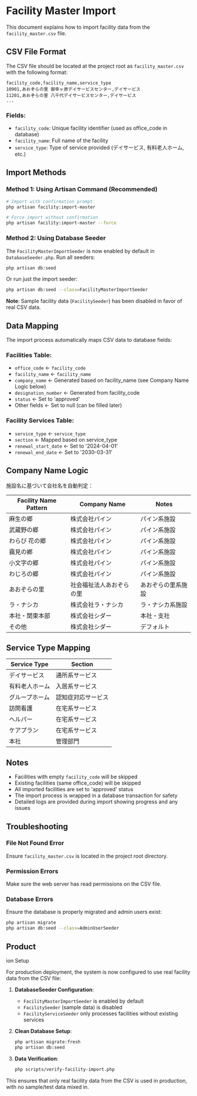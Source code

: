 # Facility Master Import

This document explains how to import facility data from the `facility_master.csv` file.

## CSV File Format

The CSV file should be located at the project root as `facility_master.csv` with the following format:

```csv
facility_code,facility_name,service_type
10901,あおぞらの里 御幸ヶ原デイサービスセンター,デイサービス
11201,あおぞらの里 八千代デイサービスセンター,デイサービス
...
```

### Fields:
- `facility_code`: Unique facility identifier (used as office_code in database)
- `facility_name`: Full name of the facility
- `service_type`: Type of service provided (デイサービス, 有料老人ホーム, etc.)

## Import Methods

### Method 1: Using Artisan Command (Recommended)

```bash
# Import with confirmation prompt
php artisan facility:import-master

# Force import without confirmation
php artisan facility:import-master --force
```

### Method 2: Using Database Seeder

The `FacilityMasterImportSeeder` is now enabled by default in `DatabaseSeeder.php`. Run all seeders:

```bash
php artisan db:seed
```

Or run just the import seeder:

```bash
php artisan db:seed --class=FacilityMasterImportSeeder
```

**Note**: Sample facility data (`FacilitySeeder`) has been disabled in favor of real CSV data.

## Data Mapping

The import process automatically maps CSV data to database fields:

### Facilities Table:
- `office_code` ← `facility_code`
- `facility_name` ← `facility_name`
- `company_name` ← Generated based on facility_name (see Company Name Logic below)
- `designation_number` ← Generated from facility_code
- `status` ← Set to 'approved'
- Other fields ← Set to null (can be filled later)

### Facility Services Table:
- `service_type` ← `service_type`
- `section` ← Mapped based on service_type
- `renewal_start_date` ← Set to '2024-04-01'
- `renewal_end_date` ← Set to '2030-03-31'

## Company Name Logic

施設名に基づいて会社名を自動判定：

| Facility Name Pattern | Company Name | Notes |
|----------------------|--------------|-------|
| 麻生の郷 | 株式会社パイン | パイン系施設 |
| 武蔵野の郷 | 株式会社パイン | パイン系施設 |
| わらび 花の郷 | 株式会社パイン | パイン系施設 |
| 靎見の鄕 | 株式会社パイン | パイン系施設 |
| 小文字の郷 | 株式会社パイン | パイン系施設 |
| わじろの郷 | 株式会社パイン | パイン系施設 |
| あおぞらの里 | 社会福祉法人あおぞらの里 | あおぞらの里系施設 |
| ラ・ナシカ | 株式会社ラ・ナシカ | ラ・ナシカ系施設 |
| 本社・関東本部 | 株式会社シダー | 本社・支社 |
| その他 | 株式会社シダー | デフォルト |

## Service Type Mapping

| Service Type | Section |
|--------------|---------|
| デイサービス | 通所系サービス |
| 有料老人ホーム | 入居系サービス |
| グループホーム | 認知症対応サービス |
| 訪問看護 | 在宅系サービス |
| ヘルパー | 在宅系サービス |
| ケアプラン | 在宅系サービス |
| 本社 | 管理部門 |

## Notes

- Facilities with empty `facility_code` will be skipped
- Existing facilities (same office_code) will be skipped
- All imported facilities are set to 'approved' status
- The import process is wrapped in a database transaction for safety
- Detailed logs are provided during import showing progress and any issues

## Troubleshooting

### File Not Found Error
Ensure `facility_master.csv` is located in the project root directory.

### Permission Errors
Make sure the web server has read permissions on the CSV file.

### Database Errors
Ensure the database is properly migrated and admin users exist:

```bash
php artisan migrate
php artisan db:seed --class=AdminUserSeeder
```
## Product
ion Setup

For production deployment, the system is now configured to use real facility data from the CSV file:

1. **DatabaseSeeder Configuration**: 
   - `FacilityMasterImportSeeder` is enabled by default
   - `FacilitySeeder` (sample data) is disabled
   - `FacilityServiceSeeder` only processes facilities without existing services

2. **Clean Database Setup**:
   ```bash
   php artisan migrate:fresh
   php artisan db:seed
   ```

3. **Data Verification**:
   ```bash
   php scripts/verify-facility-import.php
   ```

This ensures that only real facility data from the CSV is used in production, with no sample/test data mixed in.